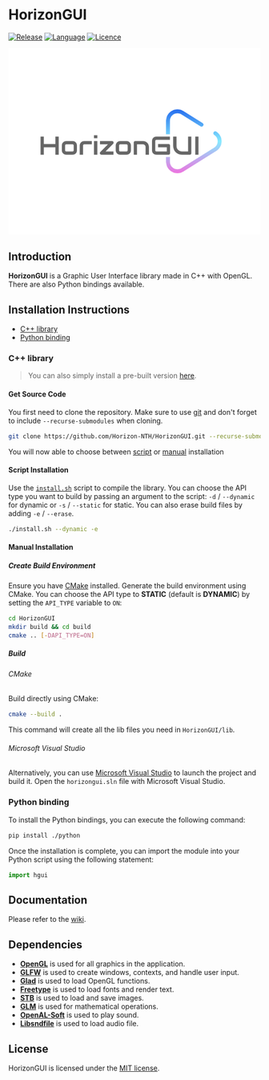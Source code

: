 # HorizonGUI

[![Release](https://img.shields.io/badge/Release-v2.0-blueviolet)](https://github.com/Horizon-NTH/HorizonGUI/releases)
[![Language](https://img.shields.io/badge/Language-C%2B%2B-0052cf)](https://en.wikipedia.org/wiki/C++)
[![Licence](https://img.shields.io/badge/License-MIT-yellow.svg)](LICENSE)

![HorizonGUI Logo](https://github.com/Horizon-NTH/HorizonGUI/blob/master/assets/HorizonGUI.svg)

## Introduction

**HorizonGUI** is a Graphic User Interface library made in C++ with OpenGL. There are also Python bindings available.

## Installation Instructions

* [C++ library](#c-library)
* [Python binding](#python-binding)

### C++ library

> You can also simply install a pre-built version [here](https://github.com/Horizon-NTH/HorizonGUI/releases).

#### Get Source Code

You first need to clone the repository. Make sure to use [git](https://git-scm.com) and don't forget to
include `--recurse-submodules` when cloning.

```bash
git clone https://github.com/Horizon-NTH/HorizonGUI.git --recurse-submodules
```

You will now able to choose between [script](#script-installation) or [manual](#manual-installation) installation

#### Script Installation

Use the [`install.sh`](https://github.com/Horizon-NTH/HorizonGUI/blob/master/install.sh) script to compile the
library. You can choose the API type you want to build by passing an argument to the script:
`-d` / `--dynamic` for dynamic or `-s` / `--static` for static. You can also erase build files by
adding `-e` / `--erase`.

  ```bash
  ./install.sh --dynamic -e
  ```

#### Manual Installation

##### Create Build Environment

Ensure you have [CMake](https://cmake.org/) installed. Generate the build environment using CMake. You can choose the
API type to **STATIC** (default is **DYNAMIC**) by setting the `API_TYPE` variable to
`ON`:

  ```bash
  cd HorizonGUI
  mkdir build && cd build
  cmake .. [-DAPI_TYPE=ON]
  ```

##### Build

###### CMake

Build directly using CMake:

```bash
cmake --build .
```

This command will create all the lib files you need in `HorizonGUI/lib`.

###### Microsoft Visual Studio

Alternatively, you can use [Microsoft Visual Studio](https://visualstudio.microsoft.com/) to launch the project
and build it. Open the `horizongui.sln` file with Microsoft Visual Studio.

### Python binding

To install the Python bindings, you can execute the following command:

```bash
pip install ./python
```

Once the installation is complete, you can import the module into your Python script using the following statement:

```python
import hgui
```

## Documentation

Please refer to the [wiki](https://github.com/Horizon-NTH/HorizonGUI/wiki).

## Dependencies

- **[OpenGL](https://www.opengl.org)** is used for all graphics in the application.
- **[GLFW](https://www.glfw.org)** is used to create windows, contexts, and handle user input.
- **[Glad](https://glad.dav1d.de)** is used to load OpenGL functions.
- **[Freetype](https://freetype.org/index.html)** is used to load fonts and render text.
- **[STB](https://github.com/nothings/stb)** is used to load and save images.
- **[GLM](https://glm.g-truc.net/0.9.9/index.html)** is used for mathematical operations.
- **[OpenAL-Soft](https://github.com/kcat/openal-soft/tree/master)** is used to play sound.
- **[Libsndfile](http://www.mega-nerd.com/libsndfile/)** is used to load audio file.

## License

HorizonGUI is licensed under the [MIT license](https://github.com/Horizon-NTH/HorizonGUI/blob/master/LICENSE).
